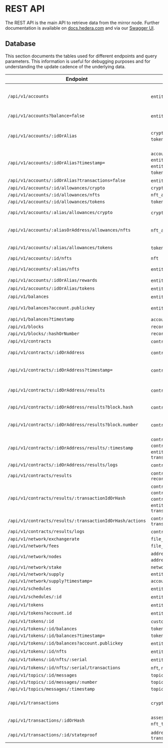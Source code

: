 # REST API

The REST API is the main API to retrieve data from the mirror node. Further documentation is available
on [docs.hedera.com](https://docs.hedera.com/guides/docs/mirror-node-api/cryptocurrency-api) and via
our [Swagger UI](https://mainnet-public.mirrornode.hedera.com/api/v1/docs/#/).

## Database

This section documents the tables used for different endpoints and query parameters. This information is useful for
debugging purposes and for understanding the update cadence of the underlying data.

| Endpoint                                                 | Tables                                                                                                                                                                         | Notes                                                                |
| -------------------------------------------------------- | ------------------------------------------------------------------------------------------------------------------------------------------------------------------------------ | -------------------------------------------------------------------- |
| `/api/v1/accounts`                                       | `entity`, `entity_stake`, `token_account`                                                                                                                                      | Entity tables first used to filter, then joined with `token_account` |
| `/api/v1/accounts?balance=false`                         | `entity`, `entity_stake`                                                                                                                                                       | `token_account` skipped                                              |
| `/api/v1/accounts/:idOrAlias`                            | `crypto_transfer`, `entity`, `entity_stake`, `token_account`, `token_transfer`, `transaction`                                                                                  | Transfers & transactions are present only for legacy reasons.        |
| `/api/v1/accounts/:idOrAlias?timestamp=`                 | `account_balance`, `crypto_transfer`, `entity`, `entity_history`, `entity_stake`, `entity_stake_history`, `token_balance`, `token_transfer`, `transaction`                     | Transfers & transactions are present only for legacy reasons.        |
| `/api/v1/accounts/:idOrAlias?transactions=false`         | `entity`, `entity_stake`, `token_account`                                                                                                                                      |                                                                      |
| `/api/v1/accounts/:id/allowances/crypto`                 | `crypto_allowance`                                                                                                                                                             |                                                                      |
| `/api/v1/accounts/:id/allowances/nfts`                   | `nft_allowance`                                                                                                                                                                |                                                                      |
| `/api/v1/accounts/:id/allowances/tokens`                 | `token_allowance`                                                                                                                                                              |                                                                      |
| `/api/v1/accounts/:alias/allowances/crypto`              | `crypto_allowance`, `entity`                                                                                                                                                   | Separate alias lookup first                                          |
| `/api/v1/accounts/:aliasOrAddress/allowances/nfts`       | `nft_allowance`, `entity`                                                                                                                                                      | Separate alias or EVM address lookup first                           |
| `/api/v1/accounts/:alias/allowances/tokens`              | `token_allowance`, `entity`                                                                                                                                                    | Separate alias lookup first                                          |
| `/api/v1/accounts/:id/nfts`                              | `nft`                                                                                                                                                                          |                                                                      |
| `/api/v1/accounts/:alias/nfts`                           | `entity`, `nft`                                                                                                                                                                | Separate alias lookup first                                          |
| `/api/v1/accounts/:idOrAlias/rewards`                    | `entity`, `staking_reward_transfer`                                                                                                                                            |                                                                      |
| `/api/v1/accounts/:idOrAlias/tokens`                     | `entity`, `token_account`                                                                                                                                                      |                                                                      |
| `/api/v1/balances`                                       | `entity`, `token_account`                                                                                                                                                      |                                                                      |
| `/api/v1/balances?account.publickey`                     | `entity`, `token_account`                                                                                                                                                      | `entity` table used to find by public key                            |
| `/api/v1/balances?timestamp`                             | `account_balance`, `token_balance`                                                                                                                                             |                                                                      |
| `/api/v1/blocks`                                         | `record_file`                                                                                                                                                                  |                                                                      |
| `/api/v1/blocks/:hashOrNumber`                           | `record_file`                                                                                                                                                                  |                                                                      |
| `/api/v1/contracts`                                      | `contract`, `entity`                                                                                                                                                           |                                                                      |
| `/api/v1/contracts/:idOrAddress`                         | `contract`, `entity`, `file_data`                                                                                                                                              | `file_data` used to get init bytecode                                |
| `/api/v1/contracts/:idOrAddress?timestamp=`              | `contract`, `entity`, `entity_history`, `file_data`                                                                                                                            | Union both contract tables to find latest timestamp in range         |
| `/api/v1/contracts/:idOrAddress/results`                 | `contract_result`, `entity`                                                                                                                                                    | `ethereum_transaction` for hash and `transaction` for index          |
| `/api/v1/contracts/:idOrAddress/results?block.hash`      | `contract_result`, `entity`, `record_file`                                                                                                                                     | Separate block lookup by hash first                                  |
| `/api/v1/contracts/:idOrAddress/results?block.number`    | `contract_result`, `entity`, `record_file`                                                                                                                                     | Separate block lookup by number first                                |
| `/api/v1/contracts/:idOrAddress/results/:timestamp`      | `contract_log`, `contract_result`, `contract_state_change`, `contract_transaction`, `entity`, `ethereum_transaction`, `record_file`, `transaction`                             |                                                                      |
| `/api/v1/contracts/:idOrAddress/results/logs`            | `contract_log`, `entity`, `record_file`                                                                                                                                        |                                                                      |
| `/api/v1/contracts/results`                              | `contract_result`, `entity`, `ethereum_transaction`, `record_file`                                                                                                             |                                                                      |
| `/api/v1/contracts/results/:transactionIdOrHash`         | `contract_log`, `contract_result`, `contract_transaction`, `contract_transaction_hash`,`contract_state_change`, `entity`, `ethereum_transaction`, `record_file`, `transaction` |                                                                      |
| `/api/v1/contracts/results/:transactionIdOrHash/actions` | `contract_action`, `contract_transaction_hash`, `transaction`                                                                                                                  |                                                                      |
| `/api/v1/contracts/results/logs`                         | `contract_log`, `entity`, `record_file`                                                                                                                                        |                                                                      |
| `/api/v1/network/exchangerate`                           | `file_data`                                                                                                                                                                    |                                                                      |
| `/api/v1/network/fees`                                   | `file_data`                                                                                                                                                                    |                                                                      |
| `/api/v1/network/nodes`                                  | `address_book`, `address_book_entry`, `address_book_service_endpoint`, `node_stake`                                                                                            |                                                                      |
| `/api/v1/network/stake`                                  | `network_stake`                                                                                                                                                                |                                                                      |
| `/api/v1/network/supply`                                 | `entity`                                                                                                                                                                       |                                                                      |
| `/api/v1/network/supply?timestamp=`                      | `account_balance`                                                                                                                                                              |                                                                      |
| `/api/v1/schedules`                                      | `entity`, `schedule`, `transaction_signature`                                                                                                                                  |                                                                      |
| `/api/v1/schedules/:id`                                  | `entity`, `schedule`, `transaction_signature`                                                                                                                                  |                                                                      |
| `/api/v1/tokens`                                         | `entity`, `token`                                                                                                                                                              |                                                                      |
| `/api/v1/tokens?account.id`                              | `entity`, `token`, `token_account`                                                                                                                                             |                                                                      |
| `/api/v1/tokens/:id`                                     | `custom_fee`, `entity`, `token`                                                                                                                                                |                                                                      |
| `/api/v1/tokens/:id/balances`                            | `token_account`                                                                                                                                                                |                                                                      |
| `/api/v1/tokens/:id/balances?timestamp=`                 | `token_balance`                                                                                                                                                                |                                                                      |
| `/api/v1/tokens/:id/balances?account.publickey`          | `entity`, `token_balance`                                                                                                                                                      |                                                                      |
| `/api/v1/tokens/:id/nfts`                                | `entity`, `nft`                                                                                                                                                                |                                                                      |
| `/api/v1/tokens/:id/nfts/:serial`                        | `entity`, `nft`                                                                                                                                                                |                                                                      |
| `/api/v1/tokens/:id/nfts/:serial/transactions`           | `nft`, `nft_history`, `transaction`                                                                                                                                            |                                                                      |
| `/api/v1/topics/:id/messages`                            | `topic_message`                                                                                                                                                                |                                                                      |
| `/api/v1/topics/:id/messages/:number`                    | `topic_message`                                                                                                                                                                |                                                                      |
| `/api/v1/topics/messages/:timestamp`                     | `topic_message`                                                                                                                                                                |                                                                      |
| `/api/v1/transactions`                                   | `crypto_transfer`, `token_transfer`, `transaction`                                                                                                                             | Transfers are present only for legacy reasons                        |
| `/api/v1/transactions/:idOrHash`                         | `assessed_custom_fee`, `crypto_transfer`, `nft_transfer`, `token_transfer`, `transaction`                                                                                      |                                                                      |
| `/api/v1/transactions/:id/stateproof`                    | `address_book`, `address_book_entry`, `record_file`, `transaction`                                                                                                             | Also downloads RCD files from S3                                     |
